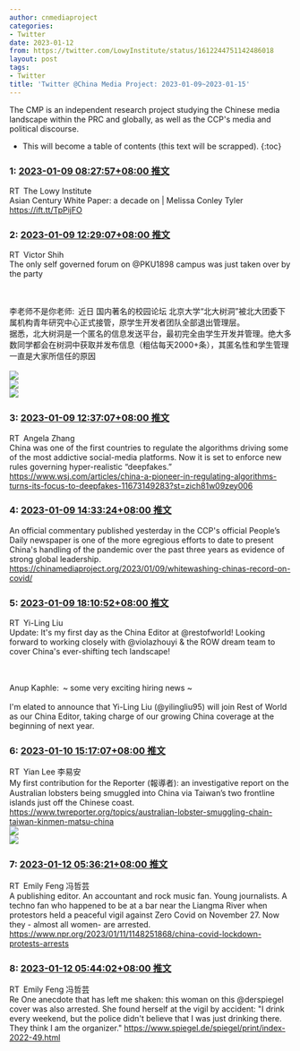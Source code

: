 ```yaml
---
author: cnmediaproject
categories:
- Twitter
date: 2023-01-12
from: https://twitter.com/LowyInstitute/status/1612244751142486018
layout: post
tags:
- Twitter
title: 'Twitter @China Media Project: 2023-01-09~2023-01-15'
---
```


The CMP is an independent research project studying the Chinese media landscape within the PRC and globally, as well as the CCP's media and political discourse. 

* This will become a table of contents (this text will be scrapped).
{:toc}

### 1: [2023-01-09 08:27:57+08:00 推文](https://twitter.com/LowyInstitute/status/1612244751142486018)

RT The Lowy Institute<br>Asian Century White Paper: a decade on | Melissa Conley Tyler <a href="https://ift.tt/TpPijFO" target="_blank" rel="noopener noreferrer">https://ift.tt/TpPijFO</a>

### 2: [2023-01-09 12:29:07+08:00 推文](https://twitter.com/vshih2/status/1612305442843287554)

RT Victor Shih<br>The only self governed forum on @PKU1898 campus was just taken over by the party<div class="rsshub-quote"><br><br>李老师不是你老师: 近日 国内著名的校园论坛 北京大学“北大树洞”被北大团委下属机构青年研究中心正式接管，原学生开发者团队全部退出管理层。<br>据悉，北大树洞是一个匿名的信息发送平台，最初完全由学生开发并管理。绝大多数同学都会在树洞中获取并发布信息（粗估每天2000+条），其匿名性和学生管理一直是大家所信任的原因<br><br><img style="" src="https://pbs.twimg.com/media/Fl9Vr7gWIAcPbge?format=png&amp;name=orig" referrerpolicy="no-referrer"><br><img style="" src="https://pbs.twimg.com/media/Fl9VuXoWIAAx5tY?format=jpg&amp;name=orig" referrerpolicy="no-referrer"><br><img style="" src="https://pbs.twimg.com/media/Fl9VznYXEAIvO4y?format=png&amp;name=orig" referrerpolicy="no-referrer"></div>

### 3: [2023-01-09 12:37:07+08:00 推文](https://twitter.com/AngelaZhangHK/status/1612307458344759297)

RT Angela Zhang<br>China was one of the first countries to regulate the algorithms driving some of the most addictive social-media platforms. Now it is set to enforce new rules governing hyper-realistic “deepfakes.” <a href="https://www.wsj.com/articles/china-a-pioneer-in-regulating-algorithms-turns-its-focus-to-deepfakes-11673149283?st=zich81w09zey006" target="_blank" rel="noopener noreferrer">https://www.wsj.com/articles/china-a-pioneer-in-regulating-algorithms-turns-its-focus-to-deepfakes-11673149283?st=zich81w09zey006</a>

### 4: [2023-01-09 14:33:24+08:00 推文](https://twitter.com/cnmediaproject/status/1612336719592067073)

An official commentary published yesterday in the CCP's official People’s Daily newspaper is one of the more egregious efforts to date to present China's handling of the pandemic over the past three years as evidence of strong global leadership. <a href="https://chinamediaproject.org/2023/01/09/whitewashing-chinas-record-on-covid/" target="_blank" rel="noopener noreferrer">https://chinamediaproject.org/2023/01/09/whitewashing-chinas-record-on-covid/</a>

### 5: [2023-01-09 18:10:52+08:00 推文](https://twitter.com/yilingliu95/status/1612391447453659136)

RT Yi-Ling Liu<br>Update: It's my first day as the China Editor at @restofworld! Looking forward to working closely with @violazhouyi &amp; the ROW dream team to cover China's ever-shifting tech landscape!<div class="rsshub-quote"><br><br>Anup Kaphle: ~ some very exciting hiring news ~<br><br>I'm elated to announce that Yi-Ling Liu (@yilingliu95) will join Rest of World as our China Editor, taking charge of our growing China coverage at the beginning of next year.<br></div>

### 6: [2023-01-10 15:17:07+08:00 推文](https://twitter.com/YianLee6/status/1612710111734267909)

RT Yian Lee 李易安<br>My first contribution for the Reporter (報導者): an investigative report on the Australian lobsters being smuggled into China via Taiwan’s two frontline islands just off the Chinese coast. <a href="https://www.twreporter.org/topics/australian-lobster-smuggling-chain-taiwan-kinmen-matsu-china" target="_blank" rel="noopener noreferrer">https://www.twreporter.org/topics/australian-lobster-smuggling-chain-taiwan-kinmen-matsu-china</a><br><img style="" src="https://pbs.twimg.com/media/FmF_S7NaUAEOjSm?format=jpg&amp;name=orig" referrerpolicy="no-referrer"><br><img style="" src="https://pbs.twimg.com/media/FmF_S7MaEAA6wWD?format=jpg&amp;name=orig" referrerpolicy="no-referrer">

### 7: [2023-01-12 05:36:21+08:00 推文](https://twitter.com/EmilyZFeng/status/1613288729472389121)

RT Emily Feng 冯哲芸<br>A publishing editor. An accountant and rock music fan. Young journalists. A techno fan who happened to be at a bar near the Liangma River when protestors held a peaceful vigil against Zero Covid on November 27. Now they - almost all women- are arrested. <br>https://www.npr.org/2023/01/11/1148251868/china-covid-lockdown-protests-arrests

### 8: [2023-01-12 05:44:02+08:00 推文](https://twitter.com/EmilyZFeng/status/1613290662237032479)

RT Emily Feng 冯哲芸<br>Re One anecdote that has left me shaken: this woman on this @derspiegel cover was also arrested. She found herself at the vigil by accident: "I drink every weekend, but the police didn't believe that I was just drinking there. They think I am the organizer." https://www.spiegel.de/spiegel/print/index-2022-49.html

